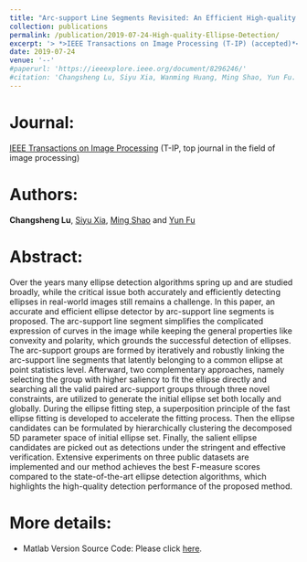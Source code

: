 ```yaml
---
title: "Arc-support Line Segments Revisited: An Efficient High-quality Ellipse Detection"
collection: publications
permalink: /publication/2019-07-24-High-quality-Ellipse-Detection/
excerpt: '> *>IEEE Transactions on Image Processing (T-IP) (accepted)*<br>*>**Changsheng Lu**, Siyu Xia, Ming Shao and Yun Fu*<br>>Over the years many ellipse detection algorithms spring up and are studied broadly, while the critical issue both accurately and efficiently detecting ellipses in real-world images still remains a challenge such that we cannnot find an applicable ellipse detector from Matlab and OpenCV. The main research task of paper is to propose an accurate and efficient ellipse detecotr.'
date: 2019-07-24
venue: '--'
#paperurl: 'https://ieeexplore.ieee.org/document/8296246/'
#citation: 'Changsheng Lu, Siyu Xia, Wanming Huang, Ming Shao, Yun Fu. Circle Detection by Arc-support Line Segments. In: The 24rd IEEE International Conference on Image Processing (ICIP).'
---
```


Journal:  
===  
[IEEE Transactions on Image Processing](https://signalprocessingsociety.org/publications-resources/ieee-transactions-image-processing/about-transactions-image-processing) (T-IP, top journal in the field of image processing)  

Authors: 
===
**Changsheng Lu**, [Siyu Xia](https://automation.seu.edu.cn/2019/0528/c24505a275207/page.htm), [Ming Shao](http://www.cis.umassd.edu/~mshao/) and [Yun Fu](http://www1.ece.neu.edu/~yunfu/)

Abstract: 
===
Over the years many ellipse detection algorithms spring up and are studied broadly, while the critical issue both accurately and efficiently detecting ellipses in real-world images still remains a challenge. In this paper, an accurate and efficient ellipse detector by arc-support line segments is proposed. The arc-support line segment simplifies the complicated expression of curves in the image while keeping the general properties like convexity and polarity, which grounds the successful detection of ellipses. The arc-support groups are formed by iteratively and robustly linking the arc-support line segments that latently belonging to a common ellipse at point statistics level. Afterward, two complementary approaches, namely selecting the group with higher saliency to fit the ellipse directly and searching all the valid paired arc-support groups through three novel constraints, are utilized to generate the initial ellipse set both locally and globally. During the ellipse fitting step, a superposition principle of the fast ellipse fitting is developed to accelerate the fitting process. Then the ellipse candidates can be formulated by hierarchically clustering the decomposed 5D parameter space of initial ellipse set. Finally, the salient ellipse candidates are picked out as detections under the stringent and effective verification. Extensive experiments on three public datasets are implemented and our method achieves the best F-measure scores compared to the state-of-the-art ellipse detection algorithms, which highlights the high-quality detection performance of the proposed method.  

More details:
===  
- Matlab Version Source Code: Please click [here](https://github.com/AlanLuSun/High-quality-ellipse-detection).  
<!-- - [Download paper](https://arxiv.org/abs/1810.03243v3).-->
